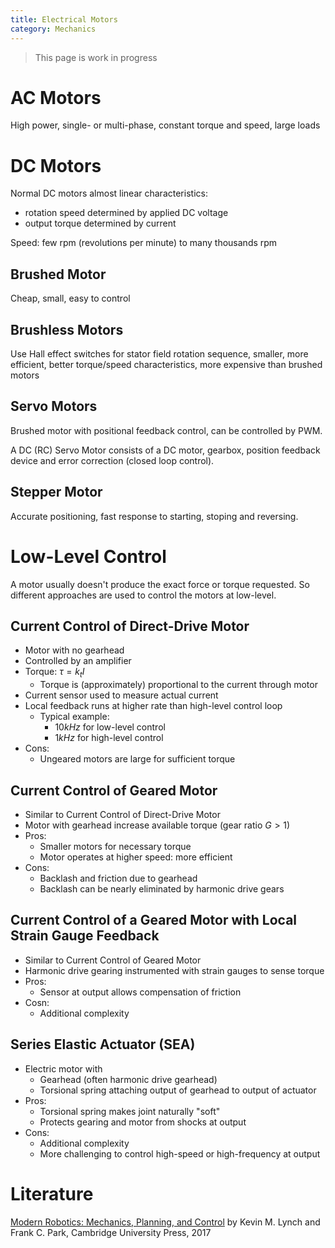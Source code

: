 ```yaml
---
title: Electrical Motors
category: Mechanics
---
```


> This page is work in progress


# AC Motors

High power, single- or multi-phase, constant torque and speed, large loads

# DC Motors

Normal DC motors almost linear characteristics:

- rotation speed determined by applied DC voltage
- output torque determined by current

Speed: few rpm (revolutions per minute) to many thousands rpm


## Brushed Motor

Cheap, small, easy to control

## Brushless Motors

Use Hall effect switches for stator field rotation sequence, smaller, more efficient, better torque/speed characteristics, more expensive than brushed motors

## Servo Motors

Brushed motor with positional feedback control, can be controlled by PWM.

A DC (RC) Servo Motor consists of a DC motor, gearbox, position feedback device and error correction (closed loop control).


## Stepper Motor

Accurate positioning, fast response to starting, stoping and reversing.


# Low-Level Control

A motor usually doesn't produce the exact force or torque requested.
So different approaches are used to control the motors at low-level.

## Current Control of Direct-Drive Motor

- Motor with no gearhead
- Controlled by an amplifier
- Torque: $\tau = k_t I$
  - Torque is (approximately) proportional to the current through motor
- Current sensor used to measure actual current
- Local feedback runs at higher rate than high-level control loop
  - Typical example:
    - $10 kHz$ for low-level control
    - $1 kHz$ for high-level control
- Cons:
  - Ungeared motors are large for sufficient torque 

## Current Control of Geared Motor

- Similar to Current Control of Direct-Drive Motor
- Motor with gearhead increase available torque (gear ratio $G \gt 1$)
- Pros:
  - Smaller motors for necessary torque
  - Motor operates at higher speed: more efficient
- Cons:
  - Backlash and friction due to gearhead
  - Backlash can be nearly eliminated by harmonic drive gears

## Current Control of a Geared Motor with Local Strain Gauge Feedback

- Similar to Current Control of Geared Motor
- Harmonic drive gearing instrumented with strain gauges to sense torque
- Pros:
  - Sensor at output allows compensation of friction
- Cosn:
  - Additional complexity

## Series Elastic Actuator (SEA)

- Electric motor with
  - Gearhead (often harmonic drive gearhead)
  - Torsional spring attaching output of gearhead to output of actuator
- Pros:
  - Torsional spring makes joint naturally "soft"
  - Protects gearing and motor from shocks at output
- Cons:
  - Additional complexity
  - More challenging to control high-speed or high-frequency at output

# Literature

[Modern Robotics: Mechanics, Planning, and Control](http://hades.mech.northwestern.edu/index.php/Modern_Robotics) by Kevin M. Lynch and Frank C. Park, Cambridge University Press, 2017
